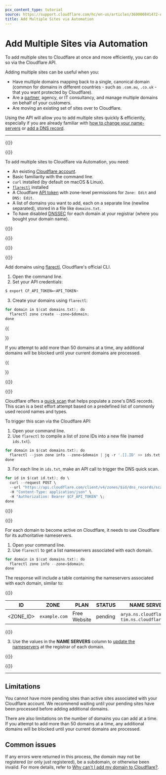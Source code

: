 ```yaml
---
pcx_content_type: tutorial
source: https://support.cloudflare.com/hc/en-us/articles/360000841472-Adding-Multiple-Sites-to-Cloudflare-via-Automation
title: Add Multiple Sites via Automation
---
```


# Add Multiple Sites via Automation

To add multiple sites to Cloudflare at once and more efficiently, you can do so via the Cloudflare API.

Adding multiple sites can be useful when you:

-   Have multiple domains mapping back to a single, canonical domain (common for domains in different countries - such as `.com.au`, `.co.uk` - that you want protected by Cloudflare).
-   Are a [partner](https://www.cloudflare.com/partners/), agency, or IT consultancy, and manage multiple domains on behalf of your customers.
-   Are moving an existing set of sites over to Cloudflare.

Using the API will allow you to add multiple sites quickly & efficiently, especially if you are already familiar with [how to change your name-servers](/dns/zone-setups/full-setup/setup/) or [add a DNS record](/dns/manage-dns-records/how-to/create-dns-records/).

___

{{<tutorial>}}

{{<tutorial-prereqs>}}

To add multiple sites to Cloudflare via Automation, you need:

- An existing [Cloudflare account](/fundamentals/account-and-billing/account-setup/create-account/).
- Basic familiarity with the command line.
- `curl` installed (by default on macOS & Linux).
- [`flarectl`](https://github.com/cloudflare/cloudflare-go/releases) installed
- A Cloudflare [API token](/fundamentals/api/get-started/create-token/) with zone-level permissions for `Zone: Edit` and `DNS: Edit`.
- A list of domains you want to add, each on a separate line (newline separated), stored in a file like `domains.txt`.
- To have disabled [DNSSEC](/dns/concepts/#dnssec) for each domain at your registrar (where you bought your domain name).
  
{{<render file="_dnssec-providers.md" productFolder="dns">}}

{{<render file="_dnssec-enabled-migration.md" productFolder="dns">}}

{{</tutorial-prereqs>}}

{{<tutorial-step title="Add domains">}}

Add domains using [flarectl](https://github.com/cloudflare/cloudflare-go/releases), Cloudflare's official CLI.

1. Open the command line.
2. Set your API credentials:

  ```sh
  $ export CF_API_TOKEN=<API_TOKEN>
  ```

3. Create your domains using `flarectl`:
  ```go
  for domain in $(cat domains.txt); do
    flarectl zone create --zone=$domain; 
  done
  ```

{{<Aside type="warning">}}

If you attempt to add more than 50 domains at a time, any additional domains will be blocked until your current domains are processed.

{{</Aside>}}

{{</tutorial-step>}}

{{<tutorial-step title="Trigger DNS scans" optional=true >}}

Cloudflare offers a [quick scan](/dns/zone-setups/reference/dns-quick-scan/) that helps populate a zone's DNS records. This scan is a best effort attempt based on a predefined list of commonly used record names and types.

To trigger this scan via the Cloudflare API:

1. Open your command line.
2. Use `flarectl` to compile a list of zone IDs into a new file (named `ids.txt`).

  ```go
  for domain in $(cat domains.txt); do
    flarectl --json zone info --zone=$domain | jq -r '.[].ID' >> ids.txt
  done
  ```
3. For each line in `ids.txt`, make an API call to trigger the DNS quick scan.

  ```go
  for id in $(cat id.txt); do \  
    curl --request POST \
    --url "https://api.cloudflare.com/client/v4/zones/$id/dns_records/scan" \
    -H "Content-Type: application/json" \
    -H "Authorization: Bearer $CF_API_TOKEN" \; 
  done
  ```

{{</tutorial-step>}}

{{<tutorial-step title="Update nameservers">}}

For each domain to become active on Cloudflare, it needs to use Cloudflare for its authoritative nameservers.

1. Open your command line.
2. Use `flarectl` to get a list nameservers associated with each domain. 

  ```go
  for domain in $(cat domains.txt); do 
    flarectl zone info --zone=$domain; 
  done
  ```

  The response will include a table containing the nameservers associated with each domain, similar to:

  {{<table-wrap>}}

  | ID | ZONE | PLAN | STATUS | NAME SERVERS | PAUSED | TYPE |
  | --- | --- | --- | --- | --- | --- | --- |
  | <ZONE_ID> | `example.com` | Free Website | pending | `arya.ns.cloudflare.com`, `tim.ns.cloudflare.com` | false  | full |

  {{</table-wrap>}}

3. Use the values in the **NAME SERVERS** column to [update the nameservers](/dns/zone-setups/full-setup/setup/#update-your-registrar) at the registrar of each domain.


{{</tutorial-step>}}

{{</tutorial>}}

___

## Limitations

You cannot have more pending sites than active sites associated with your Cloudflare account. We recommend waiting until your pending sites have been processed before adding additional domains.

There are also limitations on the number of domains you can add at a time. If you attempt to add more than 50 domains at a time, any additional domains will be blocked until your current domains are processed.

## Common issues

If any errors were returned in this process, the domain may not be registered (or only just registered), be a subdomain, or otherwise been invalid. For more details, refer to [Why can't I add my domain to Cloudflare?](/dns/zone-setups/troubleshooting/cannot-add-domain/).
